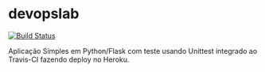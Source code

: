 # devopslab

[![Build Status](https://app.travis-ci.com/lucashenriquedesouza/devopslab.svg?branch=main)](https://app.travis-ci.com/lucashenriquedesouza/devopslab)

Aplicação Simples em  Python/Flask com teste usando Unittest integrado ao Travis-CI fazendo deploy no Heroku.
